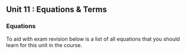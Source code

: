 ## Unit 11 : Equations & Terms

### Equations
To aid with exam revision below is a list of all equations that you should learn for this unit in the course.
